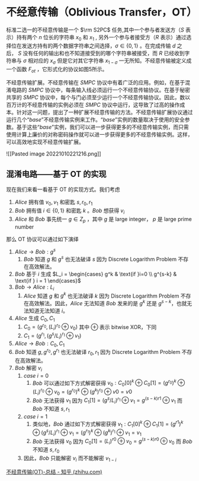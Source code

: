 # 不经意传输（Oblivious Transfer，OT）

标准二选一的不经意传输是一个 $\rm S2PC$ 任务,其中一个参与者发送方（$S$ 表示）持有两个 $n$ 位长的字符串 $x_0$ 和 $x_1$ , 另外一个参与者接受方（$R$ 表示）通过选择位在发送方持有的两个数据字符串之间选择，$\sigma\in\left\{ 0,1\right\}$ 。在完成传输 $d$ 之后， $S$ 没有任何的输出和也不知道接受到的哪个字符串被接受，而 $R$ 已经收到字符串与 $\sigma$ 相对应的 $x_\sigma$ 但是它对其它字符串 $x_{1-\sigma}$ 一无所知。不经意传输被定义成一个函数 $F_{ot}$ ，它形式化的协议如图5所示。

不经意传输扩展。不经意传输在 $SMPC$ 协议中有着广泛的应用。例如，在基于混淆电路的 $SMPC$ 协议中，每条输入线必须运行一个不经意传输协议。在基于秘密共享的 $SMPC$ 协议中，每个与门必须至少运行一个不经意传输协议。因此，数以百万计的不经意传输的实例必须在 $SMPC$ 协议中运行，这导致了过高的操作成本。针对这一问题，提出了一种扩展不经意传输的方法。不经意传输扩展协议通过运行几个“$base$”不经意传输实例来工作。“$base$”实例的数量取决于使用的安全参数。基于这些“$base$”实例，我们可以进一步获得更多的不经意传输实例，而只需使用计算上廉价的对称密码操作就可以进一步获得更多的不经意传输实例。这样，可以高效地实现不经意传输扩展。

![[Pasted image 20221010221216.png]]

## 混淆电路——基于 OT 的实现

现在我们来看一看基于 OT 的实现方式。我们考虑

1.  $Alice$ 拥有值 $v_0,v_1$ 和密匙 $s,r_0,r_1$
2.  $Bob$ 拥有值 $i\in\{0,1\}$ 和密匙 $k$ 。$Bob$ 想获得 $v_i$
3.  $Alice$ 和 $Bob$ 事先统一 $g\in Z_p$ ，其中 $g$ 是 large integer， $p$ 是 large prime number

那么 OT 协议可以通过如下演绎

 1. $Alice \rightarrow Bob: g^s$
	 1. $Bob$ 知道 $g$ 和 $g^s$ 也无法破译 $s$ 因为 Discrete Logarithm Problem 不存在高效解法。
 2. $Bob$ 基于 $i$ 生成 $L_i = \begin{cases} g^k & \text{if }i=0 \\ g^{s-k} & \text{if } i = 1 \end{cases}$
 3. $Bob \rightarrow Alice: L_i$
	 1. $Alice$ 知道 $g$ 和 $g^k$ 也无法破译 $k$ 因为 Discrete Logarithm Problem 不存在高效解法。因此，$Alice$ 无法知道 $Bob$ 发来的是 $g^k$ 还是 $g^{s-k}$，也就无法知道无法知道 $i$。
 4. $Alice$ 生成 $C_0,C_1$
	 1. $C_0 = (g^{r_0},(L_i)^{r_0}\oplus v_0)$ 其中 $\oplus$ 表示 bitwise XOR，下同
	 2. $C_1=(g^{r_1},(g^s/L_i)^{r_1}\oplus v_1)$
 5. $Alice \rightarrow Bob: C_0,C_1$
 6. $Bob$ 知道 $g,g^{r_0},g^{r_1}$ 也无法破译 $r_0,r_1$ 因为 Discrete Logarithm Problem 不存在高效解法。
 7. $Bob$ 解密 $v_i$
	 1. $case\ i=0$
		 1. $Bob$ 可以通过如下方式解密获得 $v_0:C_0[0]^k \oplus C_0[1] = (g^{r_0})^k \oplus (L_i)^{r_0} \oplus v_0 = (g^{r_0})^k \oplus (g^k)^{r_0} \oplus v0=v0$
		 2. $Bob$ 无法获得 $v_1$ 因为 $C_1[1]=(g^s/L_i)^{r_1} \oplus v_1=g^{(s-k)r1} \oplus v_1$ 而 $Bob$ 不知道 $s,r_1$
	 2. $case\ i=1$
		 1. 类似地，$Bob$ 通过如下方式解密获得 $v_1:C_1[0]^k \oplus C_1[1] = (g^{r1})^k \oplus (g^s/L_i)^{r_1} \oplus v_1 = (g^{r_1})^k \oplus (g^k)^{r_1} \oplus v_1 = v_1$
		 2. $Bob$ 无法获得 $v_0$ 因为 $C_0[1]=(L_i)^{r0} \oplus v_0 = g^{(s-k)r0} \oplus v_0$ 而 $Bob$ 不知道 $s,r_0$
	 3. 因此，$Bob$ 只能解密 $v_i$ 而不能解密 $v_{1-i}$


[不经意传输(OT)-总结 - 知乎 (zhihu.com)](https://zhuanlan.zhihu.com/p/399361005)